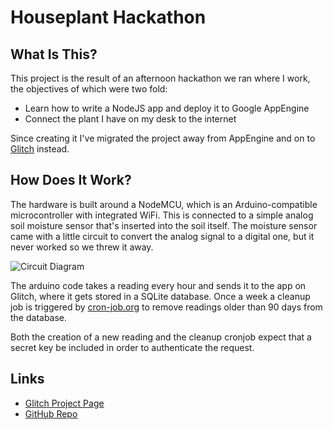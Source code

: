 Houseplant Hackathon
====================

What Is This?
-------------

This project is the result of an afternoon hackathon we ran where I work, the objectives of which were two fold:
* Learn how to write a NodeJS app and deploy it to Google AppEngine
* Connect the plant I have on my desk to the internet

Since creating it I've migrated the project away from AppEngine and on to [Glitch](https://glitch.com) instead.


How Does It Work?
-----------------

The hardware is built around a NodeMCU, which is an Arduino-compatible microcontroller with integrated WiFi. This is connected to a simple analog soil moisture sensor that's inserted into the soil itself. The moisture sensor came with a little circuit to convert the analog signal to a digital one, but it never worked so we threw it away.

![Circuit Diagram](https://cdn.glitch.com/b28f7cff-6fcc-4477-9f53-58cfa415c1e0%2FMoisture%20Sensor.png?v=1578163557215)

The arduino code takes a reading every hour and sends it to the app on Glitch, where it gets stored in a SQLite database. Once a week a cleanup job is triggered by [cron-job.org](https://cron-job.org) to remove readings older than 90 days from the database.

Both the creation of a new reading and the cleanup cronjob expect that a secret key be included in order to authenticate the request.


Links
-----

* [Glitch Project Page](https://glitch.com/~jasonsplant)
* [GitHub Repo](https://github.com/JayWll/houseplant-hackathon)

